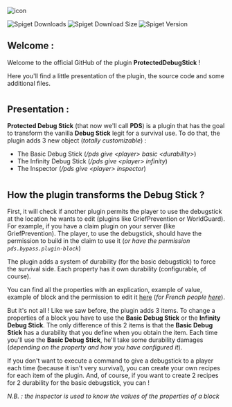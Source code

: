 ![icon](https://github.com/MachiganMC/ProtectedDebugStick/blob/master/src/main/resources/icon.png?raw=true)

![Spiget Downloads](https://img.shields.io/spiget/downloads/102630?color=%23a87d17&logo=data%3Aimage%2Fpng%3Bbase64%2CiVBORw0KGgoAAAANSUhEUgAAAGYAAABICAYAAAAEeYAkAAAACXBIWXMAAA7EAAAOxAGVKw4bAAAgsklEQVR4Xu19CZBc1Xnuf7fuvr1N9%2BwzGs1oQRta2GSMWYwVCUixmbL9njE2BKpcjiukUk6qeGWqiJ%2F9cOzExs7mOFA2drBfGeE4tsNigtATEotYhAQIIUaaRZqtZ%2B19u33X9%2F09c5SWAtIIDdGMS1fq6tv3nnvuvf93%2FvX85x%2Bic9u8pIA0L5%2FqDB8qm836jx49el4oFCqfd955%2FWfY3Vm5%2FPcOmG9%2F%2B9t%2F1d3dvVnTtJBt25IsyxOf%2B9zn7r%2Fmmmuemw2FU6lUJJ1OxzOZTHNnZ2dfU1NTejbXzXWbeQvMM888c8OuXbs%2BG41G85IkeZFIJNXc3Nzj9%2FuzgUAgjU8en7KqqhbO2%2BVyOfDII4%2FcPzk5edXSpUvrccyHTVIUpbR%2F%2F%2F6hSy%2B99He33377N8fGxprBUW0jIyMbhoaGzrcsK4jfTaZp6gDDh2PhWCym4n4S2vbu2LHjxrkm%2Bmz6m5fAHDlyJPbNb35zO4h8EYjveJ7HVLZ0XS%2BBkC5%2BmyC8BaJb2HfAGfyRwSXtaFMHEUbBYJDALeS6LuGYPT4%2BngF4YwDAh2t0%2FjAouKa6AWDCICDcp3od%2BjYATPfXvva1mxctWjQ0G2LOZRt1Ljubi74OHjzY9tprr11vGMZyjFwZhJIBAhNLBbF0cAyBqMTH%2BMOEFx8mKJ8DwQnXE7flc8ViUa2rq2sEWI3gjup1vPE50RdfW6lUqsd4A7gBnIvv3r37Wvx8eC7e7XT6mFfAvPPOO839%2Ff2XAJivgEgxJiyIyiO%2BSkCxMfEEMHzccRwCxxxrw%2B25DQPEnMDf3AbcQqVSqXqOOUMAM8Mh1T65DRioCiyeQUO%2F%2FtMh6Fy1nVfAgGiNyWRy1dTUVJsgpCAsE4%2BPCYD4OG8CGEEQwTEMDhNZtOd9BkJwFf%2FmfQaD%2B%2BWt9hi40wYwmVWrVr06V8Q%2BnX7mFTAgkApwGvACEnMAEywcDle5QYgfPsYiZ%2BaYCWKzXNLE%2Bfr6%2BiqB%2BbwAoVAouAC8AGJ74J4QrlGFqMOxY8DMgFTG9WlcU7zsssuevvjii%2FeeDkHnqu28AgZ6oAfm6bsNDQ3DGOkKiKPn83mbrS4Q2YZoq0AEGdAVZVhNCXDFJBMbJu5aKPdVaB9gscUikAFkQvN5cODU1Vdf%2FTDOhQFKFOeaAVwz9oPYDzBQ%2BHZhaORaWlreAJf8CxR%2B%2F5o1awbmitCn28%2B8AgaEKL%2F44otvrl69%2Bl%2BhW1pYUgEINo2nIPfZPJ4E0dMgtonjEyB8Be3C0Et3YJTfDi5YylwC66uqJ1iPYLNB9MkNGzZsxbUZtJsEEM04xiD58NHw8eN3DucHYHCULr%2F8cvN0CTnX7ecVMPxyV1555dtQ%2Fu%2BAUBEGBsQy2Cy%2B4IIL%2FlP7H0%2BF8a1btz4N0%2FYKmNdL0FYSukRwDERfee3atYfa2toqM5eeNU6YLYDzDhh%2BcDiDbLNmZ%2FsS0EOHAeAU%2BzRsGjOnsNJnPQMuY3PbAwfNS5%2Ft%2Fd5xXgIzW0Bq2knCH2HDgDfBNfitzpjFGg4bH6Dvs3KJfFbuOsc3BSiNEH1BdKsIp1P4OXwr6B22hxfUu%2F6%2BcAyHWCIzpnNVjNVGBPCb9dOCEmULahSdhNF0cEhQ%2BDK1IZuZY%2FyeC%2Bpdfy84BqIqgk9AiK%2Fa7xnv3odIwXQQbIFsC2oUvRdN4dFH4Fi2w3mMsRfP3MJWGe8LRxOg1CcSicX4dMCkblwI2CwoufteBN22bdt1P%2FzhD7%2BHc2sZFHYsGRARK8McDiEy4AKoQwDQQNR477333vt%2Fli9f%2Ft8eyj%2BdAbGgOQZOZRQR6c0wiZdyUJMBYWB449AM73N0GqEeGYCsaW1tXZnL5a4cHBzsOB0inY22CxYYzEr6XnnllU2YidwCUIJiHoWdSgEMf4uA5sxUQQicE4CoOyuh%2FNMBeMEqf8zLL%2Brp6dkMrlkG777KLWJehQkgotB8nCPJYmYSXKTg9DRbzeNtwXIMCL8IUwSrELCsE%2FMqwhpjMSamCsT0AQPFH3AXms1MYZ4DZm4pgOlhDbpiOZT5cgaFdQnrGN4XczB8R%2BFo1s5wAqggphKaMU2wGGJu3oq0BSnKwCnhZ5999tbh4eFlQtmL6WYxY1k7FV0bCcA8TvxXv%2FrVt3%2F0ox9NbNr0iR%2BDux5GH2c9zH%2Fi0F1wwCQSo%2Brw8EgrMmnWYMJMYv0ixBVzC28iHCP2BffMJHXwNR2Yd4n29R25EVzzC7YR5panz7y3BQfMkYGe9f19fVch8tUEUVadZmaCM1cIXSNCMuxkCtHG7URb1kEQdFEYaPWq6p93oDCsC0r5Hzp0ONLb07t5%2B%2Fbn%2FsKxnCDrFSGyWKQJYATnsG5hEJiDRBYN%2F2YT2nE8mpqaWPH1r339B2c%2Bvue%2BhwUFTD5faB1LTF0yODDcJcIvtTlitRFlJtWM6Dr2LVKapsM2GowGiv%2FHU%2F%2F6ibkn65n3uKCAGRocWp%2BczG0I63WEwH5VNInUI5EjxkQXyp65ROSUiW%2BR2Fculcn1TDnSpGnpdKr1zEk5tz0sKB2TyWQ7sulMA1AhSZZ42vi4YKUgjZgsE7qmKrNnDAN2OJnbAhxPC2u0Ys3auu%2F%2F7d99BU2%2BOrekPbPeFgzHvPn2W2q5bMRsy4LXDmS8atrssfxksS%2F0DOsf4d8IH4cBE8c0RGUkGfG1UL1P1QN1Z0bGub96wXAM8vpk17UCHpkYTA7E0HTOssjQnNY50wRiv742a1OYy7XZm7ZtkeLoiHb6FE0qNnqehVCN7EqS8n7ZOHNP%2FZP0OC%2BA8Zyy5tnp4EvPP3NjxXQCHR2dh1ZtuPRVSYqxXTtNbE%2F1pkMpNnL%2FcXhm2ssDQDzyp62zaZrybu2c%2F4kijuc6kGxGmulSTI9qhcn%2BC574zff%2FqljMW5X8wD%2F6I10T%2F60ovMfNTgqM6Xjy7t2vfKz7recvkGVX8zwZyx94Bp1HlutgPQSSgyUWLRFTCjqNTa1Hr71my8uN8Ybkab2YXJK%2F%2FtXbHjGLw%2Bt8akjSgyt6PvVZ81708YboR1ZUXoRUlqoTkcjSh6XvcWa%2BAh%2FGhcIHH1Un9kF1rAOo%2FrBdZGNO%2F8JPARq%2BoZ%2Bq6CFFQzNc6j%2B6ryse7P1zxy0ZP%2FhOX4dnVf5Y0s6uf%2FOewNiWIY30di%2B973PnPxwNDa66uIXafHITuUrEsCgfUOQUaR5iUx5EMySMpxlyGAHbHW%2FIU48NvMV%2BwTdmC8zQ0Wzk0cd%2Fdrud2HnjX%2FyPyxVJ1unpt9Je%2F%2Bjg%2BlpgEA3zub6cjtw%2FB4OCyg7WvajLwEl5irhZUqlEhtVKphKlPCVwaYn8aOO6GQAXIMmpQwRahosvk1FWsH7GoSLOTZUrtGXtiO%2BTV2o0lgv6tj7fs9b2ipzCeVYdz%2FcEpvutfWv%2F%2Bb67H%2FzIisIV61YptCSUI93vI1vWA66qIGCIxT0O8oIhlm3Nky3FoBj5qRKONPbKhdXZ8UwLBnGlpDmq6ZmaU6gEXKWsBAwNHBeueLKhhmXbLFC91T10ZMmensM3L6mPKelEFiN%2FjCrlGDU1LRkR4Pa9daDjyHB%2Fx1R6akUmJ0XsvE4KMcGzVJEzIDgS0CUe%2Fn4ApJOdQvoYHkCS44T0cewiq9%2BxqWLDsQRnaaEWSlopTAeMkZoo0kdvbiJ78Cgy2deSW9L8qclkE%2B5dmO3g%2BjDa%2FZep5XfePbD4F%2F%2F4vQf14ltXbVw6FgkpCWroaKLuIyU63F8hTw2TpFYINIc0CJDhFZBFV3YjWO6YUJd6E1KnoUyGhq3UuE%2BO53ydSwNmHWEEKp6iGuGsEwiDUgWfnSo7G2%2B%2B58GKf0nq35976K9Xl57ouLAVofmASju61774wP%2Fdd9XA0QNND33jK7%2BI%2BQeX43a6qRRa5VKMVCtEnpImFf5MCZw7kAQfO1jQZMEULqXpwjaYwhBgloSMTH0Qgg%2BGgR0kyF8qlDQamVQpCeXf2OxQh1KkP9uMFmWEd8Lr6aevjpgV%2F%2FLtl136%2BXtuvPXzBz8Mos%2Bmz%2BM45vV9b%2Bpv7Np7TWq4b%2BXaRYmIhxEVCBPteqee3uxtp5XrtlDBxmhVNIL6wev6KVYfpviicKou1mzt%2FvfftPX37tZvah5e8flNdRQK58ivjFCzikVDWP9TCYw1pwMQMZhktCbCtHXrd77fuubLh%2BtGxtSbrm6kRc0JSsZW0ZO9sWUv%2FnrrZ7%2FxR1d8557bWztbQiMkI5RiOVhU5E6SrIRI0rEAyQZBQxfQzp5F9PCv99Gitgzd8akWujCSIKVSpLJqgqOwhAOU0CgIcKCZlA7a9kKRnn29SFd8bCVdeOEolY5OUn0wSgWvl267a4Nv3yH10oPdL9yGy%2B6bDRE%2FjDbHAZMcnzh%2FdGD4kkohBeMeq6%2FKELRo0YpZizY9Q6XJXVSw2PUBJDJGo61QbixA%2Ffu9xqIVILMgU7yUotu2tNAiepNKikO9wxF6NYUMfClOUkWh5oYhaq%2B3qTFUpos2htRte7afr3upcgznS1NJGi9jNVcx2753x0%2B%2FdfetF3WG9W6aSPppeDBMRShqT1aQzZ%2BhNcuJmoBwxExTcQRrLj2dbviD1dQc76Fc3qCRYY0Ol4NkeWVSXD%2FFocs7WoqkaD209vKLaFtPgnbt6aOYnKXL2qEqtTDt7zZp795uShsttKprY52RL0cCET3%2FYRD%2BVH0eB0w%2BletKJ6e6LF7eBmOLMQAtaJF8lNpWQjTok2T7IBYQAIQehXSSwRGNWD6n04P%2FcZgq1sXUFa0jn5ehAiyiQTdIDz8fpP5ckLKqTpF0C121SKMtm5JUUTHy22wadHqp0z%2Blk95EFSjpTE6h7MARauuyljXXmZTxivTqUDP9dnuZ0gyeD2GWTJb%2Bd%2FNqPOIhcJFDI7lJUqNZ0htMSnsGTTid9NieHL06gCWCEGcaXJ%2BVzWn6%2FKfD5JOgVxSZ%2BvN4DytMaqUZ4rmb5KhEL%2B4tUbHxD6miyY37D%2FXe9L%2Fu%2BcZ5v%2F7trp9%2B6parf3kqQs71%2BeM8fyylCltKRXZ03Ts07oN67aSE3Uklu54cDS%2FplxD8kymKLOG4XqS2SI4alH5a3zZFd%2F3RCozmBMQRdABERgDuWnoyQqnJVSSZ9VTOjNNwro%2FsWIlKlWSVG0spEDuZo%2BVxiChniDSlQAcPD8La06g9OkZy%2BTD0gk17D1egpdooaXqUKBbIDdvkC3OszAYXZWl4YJI60UebN0ARaQIDYYL2pUs0RUUaSI3R4OR41XgJWCb5ckRThwewr1N9pIEaAaaBZx2r4FmQDlDE%2B1kaogZhrbNgJS7%2F4U%2F%2B%2Bp%2FWrV936L777vuHp5566sbR0dGuuQbhvfo7jmNi8bqj0aZwIp1tmpxIVzQ4e%2F4gREA%2FVjBIOlgnwCuGIcZMm%2Br9ZVq3zKEovJhcfpziGHHt3hR1hYIgTgpiC9xW8Cjor4P4S1IYTmDSLlEdOC4KH8JfIiqm8xSSYtQRxgqwySwIHqdkBjosCsL7iuiDfZZ68nKt1O5vJa2QoFBBo5VxhRqcBEklF%2BZxkNIQp0sWo29wW9AXwANhGbmDAYJYGkVGSQtUKNQYqeoodmHS%2BRLlFBfWWYV8eppcM0LjU20kqxKMGVh7lQD5zLgkK1p0UYdDqzuXNvb29rbu3bv3Fqw063nooYf%2BDXlpL2%2FZsuWYnzXXYB0HTFtH%2B75iZfmy%2BsaIYhToglJqqitfGKg%2FNIBRNz5IqUKZVKeRfCUTokGneFCjQHsOosujXCFA5YoOkaBRVsuT7oMIKzhUCgbINfxkQ277YliIqo%2BTCfFiSCoNJ8sQcU3kRC1KynlKQ5mP2wjHh4MkKeWq1dcz4lIpgDY%2BhGEc5jaFYg0h8jkT4GKNRp0kJfwt9JEOA36MSbqr0PgkTGZzBYWhg%2FJuP4wQm5pieIaiSkG1AVwKYxuDaynEqmlC7ygNlMU1Knw1C75PQM1RIQ3RqLfA%2BlMpW8H76HoUSxCjyDVY%2FNJLL63ZuXPnxN13373jy1%2F%2B8kPr168%2F9KECs3HjRYUnf%2FPTsT09ey6yTbeLbDVqlDD0VZsaYH3VReBUgjiymaG2RSBUQId8V8gHbug2FlNRSSLEAfGCUW2GmmhoHL6CPEBS0EdBy6YOKUtrwQ1yoUKlSIh6Uxo1grX8tkyZEsSU5aPJVIba43AXEf2dtLPkdytU571K6bJHrQGL4mGdNqh1FIcBkq5zKDGmURg6oyHgUMrJwHAHKEae2uKjZPojVCe3U0QeoobYIERWGRNm51EyJ1GjPEXLYdkFYSE6qkaJfJnyEGeGFKAcAhpBn0pmOU2KoRG0GvkhLQCKSJNqQzpUG5JCWgDM2p%2F%2F%2FOf3ourGvrkE5ziOObh7R9sP%2Fu4rfxkLJZY2BEuRgKxhfjxKageHNTBN67K3z74zdI3mkFzJkAMBbUp%2B6u6HB45AYqxiUDQPB9TN0ye6XFrTMUiOC%2FMWAEPMU0gtweSVKVmph%2FVjUUu8gJEKOY%2Fw11QxTNnRJMSWQ6jTA1PJpKZwlm7Z4gN31CPo6KeorFEoVyALgNlRnUbfwdMYEkRilAwnTybE1arFQYo3JQAEpgbKcQprcYjaUURgZMqCa6aKPGdD4CgfrDaItgrui%2Fuzk2pVUBNARX0B04EesqH7UEcA7%2BqUnOp0gZie5ig1Pq1YL%2Bp%2F7LHHHvjZz3721TvuuOO1uQLnGDDDfUPaU49%2B956wklq7oVOLBqwSwYXBg8EbD6KgAcSK48J%2FgQK2sS%2FJQURwFSrBRB44mqSjIOji5ihESJEcOGs%2BEP%2FyZXGyEPpwAaAEud8LahQsOIXZDpimEEOwrprabSr4M4TYO%2BWLDeTihXsHJHoTZUcuXLaKFHsEnImogw2ug8qoyP3QDfBpoH4qCN1PlgI0VtTpwGGXrrwgAnGH0Q4ndXmkTGEpB%2F8H1iSMEQtvkzRU3DdDfaMKaY2NJNfXUQVi1HAW0Xg2hT5VRDUQNECUgMM%2B7JBaEqw3RBFwsBqxZnBEbYCZae04EjsuevDBB7%2BFOjR3Ll68eHguwDkGzP6D73w0Y%2FiDGaN56LUDqSndjsb8rgz7xK9X9IqGoi2IO6FECJw7Dw%2BLFAiMcpnSWY%2FS6QAlsi4tO9%2BiCf8URXWPjFwDHThok4HIuuQgUgDHNKmY0B0wnY949O6oScMI64Qhil7DOtgg4m5vT0EcaTLMb4O87igdPhoGn7binrw8HAPBHaFoxKL%2FeZWflsQqlEyrGASLKVsK0TMvZWkiZ0GHIDqBeJkiA4oKohM2wNJCEFGIoGXLNJIMUxphBDufpn2HYbn5oMOKKRpGXzZ8JM%2B1cS3kG4Bh1xTTAHAL%2FrPwA8%2BKMjic2clVNngqAb9jS5YsWX%2FPPfd8C6DcMafAWK4rxzvOf61dCyfLZtZnwpdJ5%2B32icns2tzEkfZysRAtlGyy8cCyBotG1%2BBHQA7b0AcYUTrC71FtEnIdugJhq8HJOnp6P0Y09I%2FFNqpnY8zWUQMHSyCSygGAbKl0ZEAhKxGhEByjJCw9T8lTIypRtTf5KYxRGoSRALpgxBoQHQq1wBzXYUL7AbZUwQDIwnqDJZgwopQ6OAodoCMeBi8fVpdiNcGEb0T0AjOd0IeahjIlEH%2Bug%2FtAIvT3FmhMh3MKcS37wogkgBtwMwmc4coMDNeagYXIlK4%2BxHQES2R58lwQ6x0GCQt0mwDUxY8%2B%2BuhmlOH6f2cKzjGO%2BeQnr3%2F%2Bt08%2BMxxpj%2B9yMLLLntkwlcxcVuzpby%2BUMoutgoQwOsIgAADkgNXFEXfsG%2BCCnEFNXpQaQfAQBls4jAhvwQdHLobYC2YGIIrgxUHGN5LphbF4v4zpLoRmwD1%2BCz4SNVPRMeCU9iPW5aOPLl1BS7oqFFaTAAGawUVNGBAqBE4MYvRHfCEqaQFKZqGL7Enyx1EDBuLMArcZMOd1H3OJHxYhrsO8lxUExwawghn6yeOpADxPxGknFXl%2BJkSoH5ZaBZkzJnKcJUQr%2BJ%2FL1%2BG7Ol0A0cZKSSR3MNE5h0BwDgMEUCSkU3WiTsEXsOzjACp0jJ8JOMcp%2F1tuvK62Gl7fm3teGehC9ahnx0f%2FxoJidcDCCkIxfjmAGiE8inE5fA1%2FCY5ZFOIAYq6UW0pHpqJ0KIGpX3jpzfB%2FJKUevkK0at1Z8E%2FQCSQFfA6EfUKwjMgdxUBA3hf8HCrU09BAHUY99I4MEQdREfYhxqUl4YDCQZSjUNgddDTjUPcETG%2BtFX4PQkE6ot7UhlvI6BMePTiVVQMmXDAmylXF70KRAwWS4vCVvBh0CH6rOA7nBmWCqv%2FAn9XIhgcdKYMzHWm6tJaI9opED5H0IXLaOHG9o6MjglUIVz7xxBNX485nFC046URZq9ZljkmpVECPF1V%2FNsLiwYHMtUHY6sQUYugGmMGEP5MGcZ%2FrzsK3iZEMf0SDT2AiUoAJNhgKIVhidRCDKThxGchyWG0gQRgjzYfZSE%2FhgCRzBsgCc%2FuwMUR9fQgN4FhQ9oOzIGJcBhbiC4S23Qk4j8sR5Yb%2BATEVKHeVRawDkYT%2BgAmpiJ35oZdsuwCiQ4TB%2FDLBTS70iIzJNrim0JXIe%2FZ8EF94L5fBwxQMBoyLfALOKYAJiv%2FMNSzKpse%2FSCwUiR7im7kGKxAIvk4bUnDvPFNgTrmi7HdPP37ljid3Pjw0kFg5OpmsPrwL85ZD%2Fy6IUYGOMQxMvhRLFIKtH4V%2FgslGjDh%2BDa0610gwsdkklmGWOgC1DK7BHCiFrAhUDxLy1JJbcU0HVahM1zMsw8TvCiZMFdZiOYCKQm9eXJO1IDxEi3wQTX4QFMEhPEcGwIAjZZjPbhyDpkiBeixawmDwwyKTcVwCkSUHIhSxOxcmOOaGwJF4Bhz32SH8thEYzcN649JaABG6pqpPIEIliFIJc1ASQOStNmld%2FGaRJpI%2FOHMHJvVoY2PjbnBTGvtFFJR4%2BQtf%2BMJz8Xh81lPWpwRm287frXnuiZ0%2FGegf%2FGg2l5PKFuQwWy086jCaTK4FBhBUioAYPvwukQ%2BKXIWi5pEnY4SadhEchigvgoYorAeOwT5GmOoGCxiRScerFGVNyUHnpiBEUp7tYF9xECJRbDcTM8tm1LN1xZX9dbLqNWr%2BSotP8vyypPk8yZRdB3Z01bxlxQ8O8oOguC%2FcGIgsnkmG5QRQPJj3tssTkxgk4HSWZC7m%2Fau5ZiYyNPFuBO5ykBCgqJodjQS9UrkUYDP5xCycmiJC1XMiuZ2%2FGSgYCAXsGxCDLnSPCb2T%2BvSnP%2F0Ilhn%2BPc5P1%2BE6yXbKZAxdiaTkgHbU1tyVFJCQ64uXhI7hDfUOIfura04ADu4FoMI6wimcVsRV%2BVg%2Bg3VkCZzhhTCauQCcZWiukse5rCuVs01tLTu7OpdsR7tRNMrgPQyMXMuBc1c2ykhZatbxYqGKYUQxCDocx17uev4OJBz4DNuuUxR%2FFLeLeUAFNX98CiaKPDAMK0Dbk1AwEyyAiBp%2FkLjBBRrweDCLjWqmAKapJZR2JAv3wiO4tqbJBmKG6VisLoeKjk2Wba2Goq%2BuiK4tYFfLLVVazIDHom1mHU4Y14TZYuN1oPi0I4xz56233roNzQ%2BcMTCBgJ4FW%2F4Oq33bwZaL8ZA%2BEAcP6SEtw2VQmO%2Fh3LDKmFGUbMGwXlAQhrTcbF1ddALXMUnYvEliJPXgsx%2FZ%2Bi%2Bj0tEwHjp5%2FfXXn3S595133ilhPeUbeAY%2FPiEo2wgIGwch4iAg54WFsM%2FlEnm1GNcv4yXkvARQHPNzLQCcx%2FNb8kwGJ9fWtPEc%2BUikqQDlPYDgZA%2BOqQi3rMBazZuwMGop7lUFhjeh7GuNAD5emwnKA1XUS2Pu4XOItXHNzo4XXnjh47MB5pSijG%2F6%2BOOPxwcGBtag7NcKrraKh8PgchUuKYWHbsVLrMeoXgHCNQMArl3JI7HMVY9Q9%2FiZK6644mG0q1Z7hb1fQE2wHMrtpk81amZ7%2FqabbuLCc8g7c%2BGCwGtlnxbfIB4k5vTG%2ByAYg8VM43K9Tch8Cd8VPGMFg8%2B64YYbqgkYMHkDb7%2F99qUvv%2FzyvVjgtAm%2BCoNaBUUksosoAP%2Bu5aYTV7dxf8w1XDyV24GGz2%2Ffvp2ttjMTZXz1zTffzETcjZK7e2YekIHxAJKGdfb1GFnn43M1iP8xHOMRauCTxecoylH9%2BK677nr3VA9yJudhnrLNdEq5Pdt7YKB1YOHtn2CN58fgn%2FhZoZ%2B4Wk30VWs213KTSMkVok3U5wSQHVgC%2FwfXXnvtjpM9zyl1TO3F11133bEEvJnjTIzEL3%2F5y0mM2APIC36Max1j9JXa29tNhCkymzZtOitTs7MF4cR2r7%2F%2Bev0DDzzwrb6%2BvusxyrEKPXSsSS038EGxzIP3a1ewiXP8LUSgEGkQZ1gw1XceTp0UmFmJsg%2F6kgvtOkyERZ5%2B%2Buk%2Fx4j%2BUxCwSaTUitHP7yMILJZ8iIKotW1qQRMWG1trzHloz0Ugtn33u9%2B9C%2Fos9X40Oi2OWWiEPt3n5dLC0JMfgR5swALaY9FksRan1ocRnPB%2B9xDhG9GOgWQQIdIMrtQBZ7Qagnu%2FbcFk%2B58ukU%2B3%2FbvvvutDCflLQDAufVItwi04RhR3OFGfiHucyC1ChNWCwvsAOwXlv%2BdLX%2FrS327cuHHsZM94jmNmqANR43KZevwMcElhUe2cRZAY%2FSIcI6pvCHEmABDnuUtuI%2Fwe1kUAfQIrpl%2B5%2F%2F77%2F3Lz5s37TzVwzgEzQyGYzPaTTz7ZjbozaYiaNuYCrkYrCjcILhDiTIAhIgAMAos80a4GNAv9DIFDHr%2Ftttt%2BAlDePhUofP4cMDVUQgCyHxblWyiDsgRmcrUwHesF4cNwUyHOxL4AiDlLzNMIExnuwwSOH7zlllt%2B%2FMUvfvHXXV1diMzObjsHTA2d4HCOIQrxGv4qxlXQB0EurcVz%2FNPLz6c3wRUn6hWRC8DgAIxxiK1%2BONFbP%2FOZz%2FzbJZdcMgIRNjtEZlqdA6aGXEisKMBcfhfV0ofgOLcBGIXnWU7cmCNq%2Fw7ATOjfRPtx%2BG%2BH161b9xuAsQv99S5btuwDVa49B8wJVGdRhqS%2BJ%2BD9RyGm2uBkBljXzJTXqq6Bgv7gsvYVcEaJ42wwFiYgBg8hv%2By5lStX7kfIaQjgYNbvg2%2FnHMz3oB3%2BZsxixAavQJxsOfyaEMf9oOT5DwxhnaHn8l99Ahjj4JAsppAnAeYUvjMIP83ZYqdzwJxkUO%2Fbt4%2B5hev%2BV2ODaOpCt9gf%2F%2FjHRSn6D84S565cmBT4%2F5knTGqKacNSAAAAAElFTkSuQmCC&style=for-the-badge)
![Spiget Download Size](https://img.shields.io/spiget/download-size/102630?color=a8&label=Size&logo=data%3Aimage%2Fpng%3Bbase64%2CiVBORw0KGgoAAAANSUhEUgAAAIAAAACACAYAAADDPmHLAAAACXBIWXMAAA7EAAAOxAGVKw4bAAAKvElEQVR4Xu1da3NTxxnecyRLWBRMsS07TWdiQ5lpJ03zMVcPl3RawDSkTYCEWJD8hU6GcYzNZUKCJ5lMvnaamTSYOIHSUgzCAeT7BZj2S2aSMJTYhoSEmEtmTALBuljKu5KOfBCS5ZXPrvasXmnGH%2BQjnbPP8%2Bz7PufdPbuE4AsRQAQQAUQAEUAEEAFEABFABBABRAARQAQQAUQAEUAEEAFEABFABFRGQFOxcVdvX6t0aPoUtE2LwZ%2FYVNThcDoisVgs3t60z%2FQcx%2Bnw3XAkGnFWza%2B6phpeSgng8sTXS%2BoOrRxdNG8RoQ2LEx2OEb1kupn5fka%2Fd3Nyggxt7Hvg%2FrL7v1JFCEoJoKFz6%2BXrd2780qW7gHx4R2JEcyaaqMF7rp8FgyHyi0XV5%2Fetfu83qgiAhj9lXuGpyM8p0VH6DkcJcU43zYrPaCQJRcL3KQMYNEQpAWiaDqwnwr4GZNF3IufD26LPdE1XCjOlGgNUa%2FGwz4n8pJjcGAEkRSAWjmo05%2FPo%2BdORJKqUb1IqAmglOjXrlof9FPkRyJmuRJpR5aWUAJK3%2FZbm%2FLs8BDWVMQ0FILH64xHAKsOXxUCiAOQVQPLen68JRA8gqwDABMYLP5xNoKzNz%2Bu6lPIAaALZNaCUAASZQHaUJf6GYgJIlP44m0D0APIKWogJVKrTKNUYrASyd02lBCDIBKaqjexwy%2FcNpQRAR%2F2zFG%2BsqQ4mKoHoAeTT8d1XxNkEyt58putTLAKgCWRiHw5WSgBoAlnpV0wAaAKLXABoAoteAAkA0ATOXghKeYD49E%2F%2BcwIds4dX%2FiOVEoAgEyg%2FqwxXqJQA0AQyMJ88VCkBoAksegGgCWSVgGIRQMiDIUphplRj0ASy9n%2F1KoEpBKx8HjA1wph4MASHg9l1JuobQoaDRTVGyHmUSgGAmIg5gUKIEXUSxQQQ0wVUAnFCiCh1sp4HTKCOD4awoaZUBIBKYKp3cjSBbAhLfrRSAgALkFwFzLoVQVJ3AHSFkcScQMkpZbs8xQSAJpCNfsXqANA9RZhAVoylPl66COD%2FonPjpzc%2Bezgf1GSuBH5%2B49zvPh49sTGfdvH8jlQJ7ckPVsTCWpj8EL5N6mtXd761vLWepfHP%2BxuiE8EJzak7rXkOIG2dgXAoQioXlJP2tW1MuDUNNvsPn%2B%2BoX%2BhZSNwONxl8vofp%2BywYsB4rTQSoa18Z88ybTyo9lWRpWS0ZvDK89q8923rZGiSfCWwcaOruGuut%2F1XFUuKFtnlKSkndgVXSlJOlEAAlv9TtIS5HSZxvuqhjuXMxOT1%2BZsUr%2FY19bCKQZ05g48D23p5L%2Fau8CytTTaDRaR5xk7qP5BBBwQWQTr5x%2F05X%2BawoLSfD3wwv39bf2DM7EQiZEzirS4Gw39tzsXeFd8E0%2BUbbXG4X8bjkiAQFFQCQHzX3%2FEzFm3IQQf%2BXgyu39b3anQt5WZaI2T7U0tM11rPCu9CbuuT0tpXoJfF08Pj%2B5QVNBwUTAJA%2FBeRrRtjPVrmja%2F5WQi8auDK06tXB5o9nEgFUArMCfldBJ99FpBLDwfA3%2B2v70I7uwGj3ypnIN67FMeUgCzw%2Fo55gxt%2FMJfy5%2FL8gAgDyg0C%2Bnot8Y34%2FbSBNBz2X%2B1Y39jWdzN5gIcPB4WznB%2FK7AqNdkPOz9%2Fx0ISYjgQNEEJwLkfl%2BV7gAgPw7QL5rtuSbV%2FyqKCknvVcG%2FtA02NI5U4M5PxgSynTu5qEdgcBI11Ms5BttSxpDFxjDyXyJzPd7QgUA5E8C%2BfPyIZ%2BSSo2ht7SCdF%2FuXZNZBEJM4D05u3lo54lTI12%2F95bNvuenL2WXNIZuiARCRSBMAEB%2BCMh350u%2BsQI4Rb8SRNA11r2mZXjXEbPyBZnAu54MAvKPnxoJ%2FHEu5BttS6YDNxhDYauRChEAkB8G8kvmSr6RP6kxpKH21KXA%2Bh3Du%2F2GCASZwNQ2FDtO7z5%2BciSw1gry04yhBpGA7nnE%2FcVdAEnynVaRbzaGXo%2BXnLh0sr5lYFcANoTS45sEwYvLXIDkcDDsO1VKN5%2FaNfzasc4LJ9ZWzSHsZ9vXIBkJdBAB90jAtSYN5Eeg5zusJt%2BcPwncQF0PXScvPbj10BcTIxvOfXeO0NsrHptGwM5h5KGK35IlZUsOvvfJ%2B5uqy6pSPZSH6EKwR9FkLEgGX%2BA3dsBNADCwE4Xafs77fKsc%2B63QLeJyuohzysmFfEN0oUiIBENBuH9fwJV8Axcquh%2FDd7gNIHERQLbyLo9eyXdhaO7bz8xqLYNwFEZIf7xFTvv6LefLcg%2FwBJQ2c5V3eYRLqyIJVw%2BRZwXSVDG0vGxsqQBOjQU2hWA8n2fOV5nomdpGjWFwapL0QjXUylsDSwWwrHzZf78P3ZzepNGirdpk7JWihUhT3cTkTVIzv%2BactAKoLau5uPXBre9%2Fe3ucUHeOOd8aD0HJH799lfh%2B%2FeJHtYtrvpJWAPTCmh7Z9vL62nUHr4auwSKEiQCDOT9%2FDAzy1z2w5ljLE02brSSf%2FpblrtK4wD1nWz%2FsGOl4AXbcjm%2FjitGAPRqYyPfvrGv5k9XkcxUA%2FfHXz%2BxtP%2Fz%2Fjs33lVULuWdW6ZbQRP5xIH8dD%2FK5C4CeYM%2FZve0dI0c3V8%2Bvjs%2F1E22e7JiCRPR8Q1DcUoBZsZAOPjgy0vFilRuGS2EoRaWearXATOQfhZ6%2FnlfPN37X0tvAbBfb%2FGhjAxjDD9EYzuwDTOQfEUG%2BkBSQFgn2gzFsQGN4712Bifz%2FAPl%2F4d3zhUYA42QQCXzPLH267dub40SHCZyYChKbXJrIPyySfOERYPoWcS9EgqMNaAzvIf9ZUT1fqAnM1Cgwhm1gDH3FbAzTer5w8ikvQkxgJgFAOtgCxrC9WI2hifx%2FQ9gvCPkFSwFpxrANjKGvmIyhifx%2FAfkbRId98%2FmE1AFyNRAqhm1QMfQVQ8VQJvKliAAmYwiR4KhPZWMoG%2FlSCSBRNm7dD8awQUVjKCP5BTWBWYyhT0VjKCv50kWA6XTQqkzFUGbypRUAvTAwhvvAGG6xszGUnXypBZDwBHttawztQL70AkgaQ9tVDO1CvnQmcIaKoW2Gku1Evi0igJ2Mod3It5UAksZQ2oqhHcm3nQCSxlC6oWS7km9LAchWMbQz%2BbYwgTJXDO1Ovm0jgMkYFmwoWQXybRsBDAHQSSUwx3Cf6DmGJvIPFXo8P1OEZPlMivkALBec6ViRFcM08qVb%2F58VSyUEIKpiqErYN4ukYHMCWZWa63jecwxVJN%2F2JjBzOmi13BimTeB8LpcY7fR%2FZVKAGXQrh5JlmLrNU1BKCiBZMZzzUHKhHtfiSXj6bysrgLgIzryxv2PU3%2BB1w64djE8lm8inD2r%2BWSQpIs%2BljAnMWDF8rMlXX7Pm4DVYSZRluRoT%2BR0qk6%2BkCcwkhN1n9hzwj3VuqoK1hXMtV2Mi%2FxiQ%2F7TI3liIcymdAsyA7j6958CxC35Y3zf7cjXFRn7RRABDCFQE%2Foudm6o9sHBV2nI1xUh%2B0QmANhjSwT%2F9o50bzMYwLec%2FU4hQXKhzKm0CM4G687HmjWAMDxlPJWuw2eg4LGwJ6%2FDRlTmKivxCiU6K8771v3f%2BVvPusljN35fF3jz79j%2BkuCi8CEQAEUAEEAFEABFABBABRAARQAQQAUQAEUAEEAFEABFABBABRAARQAQQAUTASgR%2BAutA5taQOLZIAAAAAElFTkSuQmCC&style=for-the-badge)
![Spiget Version](https://img.shields.io/spiget/version/102630?label=Current%20Version&logo=data%3Aimage%2Fpng%3Bbase64%2CiVBORw0KGgoAAAANSUhEUgAAAIAAAACACAYAAADDPmHLAAAACXBIWXMAAA7EAAAOxAGVKw4bAAANjElEQVR4Xu1dDUxVyRVGRRH5Ff9QES0gCKiglSJq2crGgDV1EYUapNq1IGnwj7it2mpSMZWESCvarCy1Gv%2FSsLpUk7rdiq3%2FRKSKCIvAFgFRu8aFxR%2FAVVd75u27L%2FOGy%2BO%2B%2BzfzuHOTl8B7d75zznfOnTtz5ty5Tk46HRcuXJiXnZ29NyYmpmbUqFHfDBgw4C36jBgx4tXs2bNvb9iwoeDcuXPv6KQONTGlpaXvrlu3rig6OrrBx8fnW8TBwIED3wIn3XPmzLm9adOmP1y%2BfPkH1BRUW%2FD69ev3AOYb%2BLyV%2BlmzZs1HautBGy8jIwPZJJUDxNcbCJQC2nrLlr9v375fko5H0W4HCW93796dLVsBRhrm5ub%2BCrfZXg4QhwcOHPg5I%2BZIUyMyMvJWX44Wuj7yPJKgKVOm1EmTyt5ZAQEBd%2FtyPnT%2F3%2FbFFfo9KirqOnsWimjk7u7%2BXMyg8ePHtxYWFqa3t7d7k806OjrcioqK3p84cWKTWFsXF5eXDmE8piQEsqhjAwMDvzh06FDa06dP3UmbHj9%2B7Il6ztGjR38pFjgwXmpjmocxY8Y8Jh04ZMiQFzdv3pwmVfHa2trgoUOHdiEcvDfw8vJ6IhWD9nmurq6dJA%2Benp4dDQ0Nk6Tqdv369Zmo%2Bydx4CJploqh63lpaWnHSGUXLlz4d7lKJCYmlpB4iYnv%2FU0unl7tFixY8C9S79TU1KNy5c%2BfP78HXmZm5n65eJq0q66uDhMx%2BrhSYWDohwKu0BtAbzJVKa5W7S9duhRD8rBx48Z8pfKWLFnyCdkjtrS0%2BCvFVa09zGdR92wZ4YeGhn6uFvjMmTMrcGwYD7xWC1sDHKtZzrx58y6pJYMcH40dO%2FZ%2FamErwikvL0f3KnJ6pwhTpLHVvRCSKcwljM6cOfNjvXmAnjdEbaLtxlu0aNE%2FcMO3bNmyy26QPhrk5OT8BpcRFxf3b7VlKMWDzN4tvJvOz8%2FfqBSTbL927VqUGLIMjlNSUj5WKmOAUgCzY5zgHu309i3qCJzUwBRTywSOHVrJkUuJXvqpKmegXGtRu8bGxgkmj5udHxQU1KgEz1bbadOmVeG%2F19TUBGsly15cuA1%2BH28D6x3X7MWQer6vry%2FKEViOBw8ejJHaVuw8RQFQUVExG4Gar3wnmPah24EmB4kNpKMRNxMH6DIPVyQ%2BPl4zHuCWewaXBbMiq%2BCzlxBFAdDU1BSICwwLC6uxVwGp5wO21cyitbWVmWkQ6DIRtwPS13ek2mXveQLHqNdFR3Nz8%2FfsxcDPVxQAL168cMXB3NzcUAZMkwMyaU8RsGB4V1fXME0EyQDt7u4eijcbPnz41zJgJDUBHkwZUaHXBdlWPpAEgp2kKAA8PDxMThEOLZ3y7NkzD9xw85qDvfZqcj7o8gwPTsjze2oiCECfPHnijWMr5UFRAPj7%2Bzfjht%2B5cydcK8NhjcAqA8hSThx4QItYlqsSeECZUU2Ouro6K2xYZLuviSApoDALQPdhSxIoODj4v1LayTknIiICzQIssm7duqVZsNmrX1lZ2Sxct7lz5161F0Pq%2BWaHW3h49OjRCKltxc5TYy6t6rzUhjF6yZHLp176qSpH0S0AMZWQkPAZzti2bdt2ymWwt3a7du3agv8WGxt7QW0ZSvFmzZqF1iwsg9S9e%2FeuVYpJtoeaStPCkjAQTkpKQiumdA%2Fo%2FqJQ90dU8qitlKnLE2TAWsCP1BagFO%2F06dOL8NsA%2FI3WL9Q%2BrNZcqqqq2LgNwmzAajUQSsIq1bIcKobLcOcPHjz4G7WwNcCxWrSCNQu0lq%2FKMXny5Ho8wKD4ho3VQGRdZWUlqvixis709PQDSi2HUvE%2Fkr2LucdRCq1J%2B7Nnz84XeBB6q61bt%2F5eqTAoKOlRbFNfXx%2BgFFfV9suWLSsmnQWFDKfkCoEKI1RFY3VrgfGGVRpULraW7WB8cl7kYvizXJmQ%2BkVVVVYX16pVqw7JxdO0nbe3dzup7LBhw57DvHiyVMF3796dAPV%2FKJNm5XxznaBUGKrnDRo06BXJAxR0fnX%2F%2Fn1fqYrBWn8oqqckccwFo1Jh9D%2FP2dkZVfBaDdrQ%2F7BS%2BMXhw4dXPH%2F%2B3IXUqrOzc%2FCxY8dSIM9dK9YWvtNiQKU1OabxAFnmPnXq1GqwdbmYcMTDwYMHfzZp0qR7pOPR%2F5BqN2UcmT9CQkLQYojNh0CgZ%2Bg0rx30OA8nTcg2Mm%2B0iIJjx%2Fo%2B6IsHxIGb2zBTFTT%2BIQMnPDz8tkNxkJeX94Etg%2FoiBv2%2Bc%2BdOVAnk0AfkRXZIsdUWV3v27FnnsCTAbAANgGxe5eTvMAA84rAG96K42Ei%2Br8fEzM8T9g8qSkpKfrJ8%2BfK%2F%2Bvn59bi%2FjRs37svk5OTikydPvtc%2FrO3diuLi4qSlS5eehKreHrcHuN21rlix4qg5qdSvqdC6ithRyLMkjswjft31VrwWoLvG%2FVTg69evnWmYxgOABusiMqHCh4ovqAgl7CeXNxlxiTHUYCEAjMF0H1bCjIBKsosHACPhZ54S6q4NDwDdKRcXCGMANaqz7LaGB4DdlGnTgAeANrxy1D4Y4D0AIyHCxwCMOIKWGjwAaDHPiFw%2BBmDEEbTUMHIAUJn%2B0HI0a3JZGATyVDBEhZHHALwHMHgAsNYrUtHHyGMAKoSzIlR4zo%2BWPiyMAWjZzoRcYacPqJJGlcG6HzwAdKf8O4FtbW1ot3DL%2BAee%2B39IQxUeADRYB5nXrl2bg4uePn1aNQ1VeADQYB1knjhxIhUXHRf37jlKqlARy6uCicfnxF4gQcUzOgk1dADAM5JpwLPluUHYbf0rnXhnRoyhAwA5H%2F%2FA63J%2BwYxndFLEsAGAngoiA0AnzpkSY8gAgCt9Nel8GAwuYcozOimDBwCVcmid7LSIMb%2F7zyrwyR3Q9daJpjxD9QDooViRbt8Qgd9bkBkiAKB7TxJxPLL9DeyUwsxm1zR6gn4bAFeuXJmdlZX1p14cb3I%2BbHztRoN0lmTa3D7GBnkO1U7kNbhoDyR%2BCA7ua4cMRw4E0rbeNoYyajQ41JUsNxBha7uXBQUFWUZ1si27%2B2UAwFY3j9C7jdBr7x8%2BfDjaERxPqx6PLASlpYcj%2BEhTHflysKb0sg%2FOA4B9H2mqIQ8ATellH5wHAPs%2B0lRDFgKAPxmkqYttg7MQABTN56J5ABg8BngA8AAwOAMGN5%2F3ADwADM6Awc3nPQAPAIMzYHDzafUAPPnDSODRCgBGzOdq8AAweAzwAOABQIUBXgFEhfaeQnkPwIgjaKnBA4AW84zI5QHAiCNoqcFCAPDxAC3vg1wWAoCi%2BVw0DwCDxwAPAB4ABmfA4ObzHoAHgMEZMLj5vAfgAUCFAbwegNcGUHHBd0J16wFKSkoWp6SkFJu3RceTPwPgufrHycnJH5s3VaJIBxetOgOrV6%2F%2BC4CKbgjR2xYxqampx1VXhAPqy0BeXt4HIBHthSd5NxAyIHJycn6rr9ZcmioMBAcH1wuO7%2B0qh1ekdLu5uXX3FSB%2Bfn6tqijFQfRhwNnZ%2BZWY84OCghqOHDmSKrZBYldXl%2FPx48d%2FGh4e%2FrmNwNHHAC5FPgNeXl5fkw6EK%2F15Q0NDkFTUpqamid7e3u1kzwA7br2QisHPo8BAUlLSJ6TzzVujy9Jm5cqVh0m8%2BPj4f8oC4420ZaCysnI66ayMjIyPlErNzs7OJ3sC2Io1Rikub68yA%2B7u7uidd5ZXoERGRt5US0RMTMxVPAhgjGHoXbbV4lU1nKtXr0bhzjc7SzV8M5BpKinMKEpLS%2BerLYDjyWQgISEB3Zctc%2F3t27f%2FTiZUr81yc3N%2FjcuIjY29pLYMo%2BKpUY%2Bn166feskxVCwoWguor6%2BfhLNlTgBpQmBEREQlDlxTUxOiiSCDgSoKgKqqqpk4X3A7%2BEwr%2FmAT5k8RtvC27Rs3bqCxBz8UMqAoAO7du2fVA4SFhaFMniZHaGio6WULwtu2W1parGRrItQAoIoCANK66A3YlqvSw8PjmVacka9XF2RrJc8ouIoCwNXVFS3mWK5KeP%2Btp1bEdXZ2Wr1nh6eG1WFaUQDASt09XI3a2tpwddTqiQLYU%2FFvAwICGrWSxXElMtDY2DgBdQDCJzAwUDOnwEsWq5EcIRkEs4ApEtXkp9lgQLU8ABqdmwdoamCKqczzABqEsqJbANJHWKETRuebN2%2FOVVvPHTt2bMcxIRN4UW0ZHE8mA2VlZbPw2wD8rcVijVVZ2fnz538oU13eTAsGfHx82vAggDm7avmAGTNm%2FAfHJqeDWtjDMe1koK6uDlX8WAZoqBeAyt6jdsL0OD09PR3VFFhd%2FRUVFTOU4vL2GjCQlpZmqeARnAbjA9mp4cTExBLS%2BUlJS1DVET9YZcDX1%2Feh4DRhugYFHC8hb281h7elf3V1dQgkeUwFJvhn%2BHBTnSA%2FWGcA0sFPSOeh%2F%2BHpn%2Fv79%2B9Pb2tr65Et7OjocC0qKnrf39%2B%2FWayti4sLLwhl3fG4fuTATezZAPSdlJdHh4SE3HEk27muZgYKCwtXo8Gg2BUt9p1YMOTn52%2FghDo4A1lZWQXmQEDBYCsghN%2FfZGZmfujgZjuM%2BlqlbXsQcPHixahTp04tKy8vnwMPikS0t7d7oOzhyJEjn8JTQzXR0dFlixcv%2FjQuLu68w7DXDxT9P18It4oBqAKiAAAAAElFTkSuQmCC&style=for-the-badge)

## Welcome :
Welcome to the official GitHub of the plugin **ProtectedDebugStick** !

Here you'll find a little presentation of the plugin, the source code and some additional
files.

#
## Presentation :
**Protected Debug Stick** (that now we'll call **PDS**) is a plugin that has the
goal to transform the vanilla **Debug Stick** legit for a survival use.
To do that, the plugin adds 3 new object (*totally customizable*) :
* The Basic Debug Stick (*/pds give \<player> basic \<durability>*)
* The Infinity Debug Stick (*/pds give \<player> infinity*)
* The Inspector (*/pds give \<player> inspector*)

#
## How the plugin transforms the Debug Stick ?

First, it will check if another plugin permits the player to use the debugstick at the location he wants to edit
(plugins like GriefPrevention or WorldGuard).
For example, if you have a claim plugin on your server (like GriefPrevention). The player, to use the debugstick, 
should have the permission to build in the claim to use it (*or have the permission `pds.bypass.plugin-block`*)


The plugin adds a system of durability (for the basic debugstick) to force the survival side. Each property has it own
durability (configurable, of course).

You can find all the properties with an explication, example of value, example of block and the permission to edit it 
[here](https://github.com/MachiganMC/ProtectedDebugStick/blob/master/src/main/resources/properties_en.MD)
(*for French people 
[here](https://github.com/MachiganMC/ProtectedDebugStick/blob/master/src/main/resources/properties_fr.MD)*).



But it's not all ! Like we saw before, the plugin adds 3 items. To change a properties of a
block you have to use the **Basic Debug Stick** or the **Infinity Debug Stick**.
The only difference of this 2 items is that the **Basic Debug Stick** has a durability
that you define when you obtain the item.
Each time you'll use the **Basic Debug Stick**, he'll take some durability damages
(*depending on the property and how you have configured it*).


If you don't want to execute a command to give a debugstick to a player each time (because it isn't very survival),
you can create your own recipes for each item of the plugin. And, of course, if you want to create 2 recipes for
2 durability for the basic debugstick, you can !


*N.B. : the inspector is used to know the values of the properties of a block*